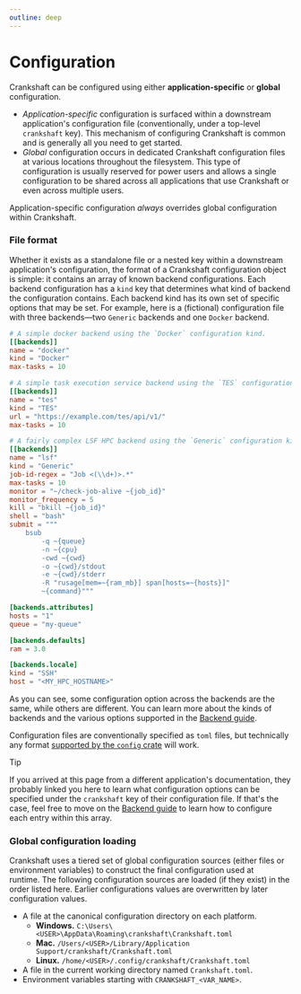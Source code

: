```yaml
---
outline: deep
---
```


# Configuration 

Crankshaft can be configured using either **application-specific** or **global** configuration.

* _Application-specific_ configuration is surfaced within a downstream application's
  configuration file (conventionally, under a top-level `crankshaft` key). This
  mechanism of configuring Crankshaft is common and is generally all you need to get
  started.
* _Global_ configuration occurs in dedicated Crankshaft configuration files at various
  locations throughout the filesystem. This type of configuration is usually reserved
  for power users and allows a single configuration to be shared across all applications
  that use Crankshaft or even across multiple users.

Application-specific configuration _always_ overrides global configuration within
Crankshaft.

### File format

Whether it exists as a standalone file or a nested key within a downstream application's
configuration, the format of a Crankshaft configuration object is simple: it contains an
array of known backend configurations. Each backend configuration has a `kind` key that
determines what kind of backend the configuration contains. Each backend kind has its
own set of specific options that may be set. For example, here is a (fictional)
configuration file with three backends—two `Generic` backends and one `Docker` backend.

```toml
# A simple docker backend using the `Docker` configuration kind.
[[backends]]
name = "docker"
kind = "Docker"
max-tasks = 10

# A simple task execution service backend using the `TES` configuration kind.
[[backends]]
name = "tes"
kind = "TES"
url = "https://example.com/tes/api/v1/"
max-tasks = 10

# A fairly complex LSF HPC backend using the `Generic` configuration kind.
[[backends]]
name = "lsf"
kind = "Generic"
job-id-regex = "Job <(\\d+)>.*"
max-tasks = 10
monitor = "~/check-job-alive ~{job_id}"
monitor_frequency = 5
kill = "bkill ~{job_id}"
shell = "bash"
submit = """
    bsub
        -q ~{queue}
        -n ~{cpu}
        -cwd ~{cwd}
        -o ~{cwd}/stdout
        -e ~{cwd}/stderr
        -R "rusage[mem=~{ram_mb}] span[hosts=~{hosts}]"
        ~{command}"""

[backends.attributes]
hosts = "1"
queue = "my-queue"

[backends.defaults]
ram = 3.0

[backends.locale]
kind = "SSH"
host = "<MY_HPC_HOSTNAME>"
```

As you can see, some configuration option across the backends are the same, while others
are different. You can learn more about the kinds of backends and the various options
supported in the [Backend guide](./backends/introduction.md).

Configuration files are conventionally specified as `toml` files, but technically any
format [supported by the `config` crate](https://docs.rs/config/latest/config/) will
work.

> [!TIP]
> If you arrived at this page from a different application's documentation, they
> probably linked you here to learn what configuration options can be specified under
> the `crankshaft` key of their configuration file. If that's the case, feel free to
> move on the [Backend guide](./backends/introduction.md) to learn how to configure each
> entry within this array.

### Global configuration loading

Crankshaft uses a tiered set of global configuration sources (either files or
environment variables) to construct the final configuration used at  
runtime. The following configuration sources are loaded (if they exist) in the order
listed here. Earlier configurations values are overwritten by later configuration
values.

* A file at the canonical configuration directory on each platform.
  * **Windows.** `C:\Users\<USER>\AppData\Roaming\crankshaft\Crankshaft.toml`
  * **Mac.** `/Users/<USER>/Library/Application Support/crankshaft/Crankshaft.toml`
  * **Linux.** `/home/<USER>/.config/crankshaft/Crankshaft.toml`
* A file in the current working directory named `Crankshaft.toml`.
* Environment variables starting with `CRANKSHAFT_<VAR_NAME>`.

